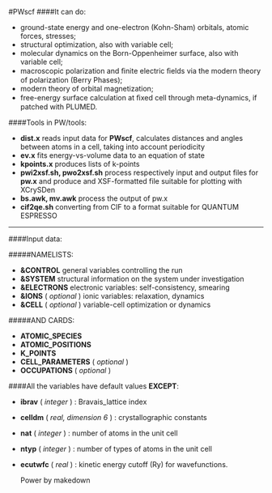 #PWscf
####It can do:

* ground-state energy and one-electron (Kohn-Sham) orbitals, atomic forces, stresses;
* structural optimization, also with variable cell;
* molecular dynamics on the Born-Oppenheimer surface, also with variable cell;
* macroscopic polarization and ﬁnite electric ﬁelds via the modern theory of polarization (Berry Phases);
* modern theory of orbital magnetization;
* free-energy  surface  calculation  at  ﬁxed cell  through  meta-dynamics,  if  patched  with PLUMED.
 
####Tools in PW/tools:

* **dist.x**  reads input data for **PWscf**, calculates distances and angles between atoms in a cell, taking into account periodicity
* **ev.x** fits energy-vs-volume data to an equation of state
* **kpoints.x** produces lists of k-points
* **pwi2xsf.sh, pwo2xsf.sh** process respectively input and output files for **pw.x** and produce and XSF-formatted file suitable for plotting with XCrySDen
* **bs.awk, mv.awk** process the output of pw.x
* **cif2qe.sh** converting from CIF to a format suitable for QUANTUM ESPRESSO

***

####Input data:

#####NAMELISTS:

* **&CONTROL** general variables controlling the run
* **&SYSTEM** structural  information on the system under investigation
* **&ELECTRONS** electronic variables: self-consistency, smearing
* **&IONS** ( *optional* ) ionic variables: relaxation, dynamics
* **&CELL** ( *optional* ) variable-cell optimization or dynamics

#####AND CARDS:

* **ATOMIC_SPECIES**
* **ATOMIC_POSITIONS**
* **K_POINTS**
* **CELL_PARAMETERS** ( *optional* )
* **OCCUPATIONS** ( *optional* )

####All the variables have default values **EXCEPT**:

* **ibrav** ( *integer* ) : Bravais_lattice index
* **celldm** ( *real, dimension 6* ) : crystallographic constants
* **nat** ( *integer* ) : number of atoms in the unit cell
* **ntyp** ( *integer* ) : number of types of atoms in the unit cell
* **ecutwfc** ( *real* ) : kinetic energy cutoff (Ry) for wavefunctions.

    Power by makedown
